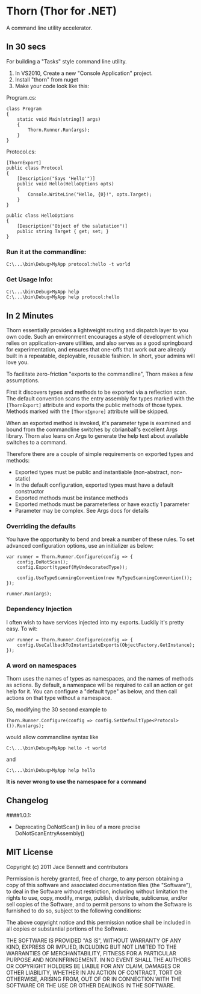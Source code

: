 Thorn (Thor for .NET)
=====================
A command line utility accelerator.

In 30 secs
----------
For building a "Tasks" style command line utility.
	
1. In VS2010, Create a new "Console Application" project.
2. Install "thorn" from nuget
3. Make your code look like this:

Program.cs:

	class Program
	{
		static void Main(string[] args)
		{
			Thorn.Runner.Run(args);
		}
	}

Protocol.cs:

	[ThornExport]
	public class Protocol
	{
		[Description("Says 'Hello'")]
		public void Hello(HelloOptions opts)
		{
			Console.WriteLine("Hello, {0}!", opts.Target);
		}
	}

	public class HelloOptions
	{
		[Description("Object of the salutation")]
		public string Target { get; set; }
	}

### Run it at the commandline:
	
	C:\...\bin\Debug>MyApp protocol:hello -t world

### Get Usage Info:
	
	C:\...\bin\Debug>MyApp help
	C:\...\bin\Debug>MyApp help protocol:hello

In 2 Minutes
------------
Thorn essentially provides a lightweight routing and dispatch layer to you own code. Such 
an environment encourages a style of development which relies on application-aware utilities, 
and also serves as a good springboard for experimentation, and ensures that one-offs that 
work out are already built in a repeatable, deployable, reusable fashion. In short, your 
admins will love you.

To facilitate zero-friction "exports to the commandline", Thorn makes a few assumptions.

First it discovers types and methods to be exported via a reflection scan. The default
convention scans the entry assembly for types marked with the `[ThornExport]` attribute
and exports the public methods of those types. Methods marked with the `[ThornIgnore]`
attribute will be skipped.

When an exported method is invoked, it's parameter type is examined and bound from the 
commandline switches by cbrianball's excellent Args library. Thorn also leans on Args to
generate the help text about available switches to a command.

Therefore there are a couple of simple requirements on exported types and methods:

- Exported types must be public and instantiable (non-abstract, non-static)
- In the default configuration, exported types must have a default constructor
- Exported methods must be instance methods
- Exported methods must be parameterless or have exactly 1 parameter
- Parameter may be complex. See Args docs for details

### Overriding the defaults

You have the opportunity to bend and break a number of these rules. To set advanced 
configuration options, use an initializer as below:

	var runner = Thorn.Runner.Configure(config => {
		config.DoNotScan();
		config.Export(typeof(MyUndecoratedType));

		config.UseTypeScanningConvention(new MyTypeScanningConvention());
	});

	runner.Run(args);

### Dependency Injection

I often wish to have services injected into my exports. Luckily it's pretty easy. To wit:
	
	var runner = Thorn.Runner.Configure(config => {
		config.UseCallbackToInstantiateExports(ObjectFactory.GetInstance);
	});

### A word on namespaces
Thorn uses the names of types as namespaces, and the names of methods as actions. By
default, a namespace will be required to call an action or get help for it. You can 
configure a "default type" as below, and then call actions on that type without a namespace.

So, modifying the 30 second example to
	
	Thorn.Runner.Configure(config => config.SetDefaultType<Protocol>()).Run(args);
would allow commandline syntax like
	
	C:\...\bin\Debug>MyApp hello -t world
and
	
	C:\...\bin\Debug>MyApp help hello

**It is never wrong to use the namespace for a command**

Changelog
---------
####1.0.1: 
- Deprecating DoNotScan() in lieu of a more precise DoNotScanEntryAssembly()


MIT License
-----------
Copyright (c) 2011 Jace Bennett and contributors

Permission is hereby granted, free of charge, to any person obtaining a copy
of this software and associated documentation files (the "Software"), to deal
in the Software without restriction, including without limitation the rights
to use, copy, modify, merge, publish, distribute, sublicense, and/or sell
copies of the Software, and to permit persons to whom the Software is
furnished to do so, subject to the following conditions:

The above copyright notice and this permission notice shall be included in
all copies or substantial portions of the Software.

THE SOFTWARE IS PROVIDED "AS IS", WITHOUT WARRANTY OF ANY KIND, EXPRESS OR
IMPLIED, INCLUDING BUT NOT LIMITED TO THE WARRANTIES OF MERCHANTABILITY,
FITNESS FOR A PARTICULAR PURPOSE AND NONINFRINGEMENT. IN NO EVENT SHALL THE
AUTHORS OR COPYRIGHT HOLDERS BE LIABLE FOR ANY CLAIM, DAMAGES OR OTHER
LIABILITY, WHETHER IN AN ACTION OF CONTRACT, TORT OR OTHERWISE, ARISING FROM,
OUT OF OR IN CONNECTION WITH THE SOFTWARE OR THE USE OR OTHER DEALINGS IN
THE SOFTWARE.

